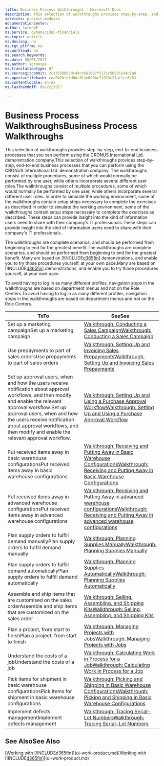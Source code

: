 ```yaml
---
title: Business Process Walkthroughs | Microsoft Docs
description: This selection of walkthroughs provides step-by-step, end-to-end business processes that you can perform using the CRONUS International Ltd. demonstration company. The walkthroughs consist of multiple procedures, some of which would normally be performed by one user, while others incorporate several different user roles. In order to simulate the working environment, some of the walkthroughs contain setup steps necessary to complete the exercises as described. These steps can provide insight into the kind of information users need to share with their company's IT professionals.
services: project-madeira
documentationcenter: 
author: SorenGP
ms.service: dynamics365-financials
ms.topic: article
ms.devlang: na
ms.tgt_pltfrm: na
ms.workload: na
ms.search.keywords: 
ms.date: 08/01/2017
ms.author: sgroespe
ms.translationtype: HT
ms.sourcegitcommit: 2c13559bb3dc44cdb61697f5135c5b931e34d2a8
ms.openlocfilehash: cea9b7bfe3d0dc0f4e698bc7f933c21affcc0c51
ms.contentlocale: en-nz
ms.lasthandoff: 09/22/2017

---
```

# <a name="business-process-walkthroughs"></a><span data-ttu-id="09252-106">Business Process Walkthroughs</span><span class="sxs-lookup"><span data-stu-id="09252-106">Business Process Walkthroughs</span></span>
<span data-ttu-id="09252-107">This selection of walkthroughs provides step-by-step, end-to-end business processes that you can perform using the CRONUS International Ltd. demonstration company.</span><span class="sxs-lookup"><span data-stu-id="09252-107">This selection of walkthroughs provides step-by-step, end-to-end business processes that you can perform using the CRONUS International Ltd. demonstration company.</span></span> <span data-ttu-id="09252-108">The walkthroughs consist of multiple procedures, some of which would normally be performed by one user, while others incorporate several different user roles.</span><span class="sxs-lookup"><span data-stu-id="09252-108">The walkthroughs consist of multiple procedures, some of which would normally be performed by one user, while others incorporate several different user roles.</span></span> <span data-ttu-id="09252-109">In order to simulate the working environment, some of the walkthroughs contain setup steps necessary to complete the exercises as described.</span><span class="sxs-lookup"><span data-stu-id="09252-109">In order to simulate the working environment, some of the walkthroughs contain setup steps necessary to complete the exercises as described.</span></span> <span data-ttu-id="09252-110">These steps can provide insight into the kind of information users need to share with their company's IT professionals.</span><span class="sxs-lookup"><span data-stu-id="09252-110">These steps can provide insight into the kind of information users need to share with their company's IT professionals.</span></span>  

 <span data-ttu-id="09252-111">The walkthroughs are complete scenarios, and should be performed from beginning to end for the greatest benefit.</span><span class="sxs-lookup"><span data-stu-id="09252-111">The walkthroughs are complete scenarios, and should be performed from beginning to end for the greatest benefit.</span></span> <span data-ttu-id="09252-112">Many are based on [!INCLUDE[d365fin](includes/d365fin_md.md)] demonstrations, and enable you to try those procedures yourself, at your own pace.</span><span class="sxs-lookup"><span data-stu-id="09252-112">Many are based on [!INCLUDE[d365fin](includes/d365fin_md.md)] demonstrations, and enable you to try those procedures yourself, at your own pace.</span></span>  

 <span data-ttu-id="09252-113">To avoid having to log in as many different profiles, navigation steps in the walkthroughs are based on department menus and not on the Role Centers.</span><span class="sxs-lookup"><span data-stu-id="09252-113">To avoid having to log in as many different profiles, navigation steps in the walkthroughs are based on department menus and not on the Role Centers.</span></span>  

|<span data-ttu-id="09252-114">To</span><span class="sxs-lookup"><span data-stu-id="09252-114">To</span></span>|<span data-ttu-id="09252-115">See</span><span class="sxs-lookup"><span data-stu-id="09252-115">See</span></span>|  
|--------|---------|  
|<span data-ttu-id="09252-116">Set up a marketing campaign</span><span class="sxs-lookup"><span data-stu-id="09252-116">Set up a marketing campaign</span></span>|[<span data-ttu-id="09252-117">Walkthrough: Conducting a Sales Campaign</span><span class="sxs-lookup"><span data-stu-id="09252-117">Walkthrough: Conducting a Sales Campaign</span></span>](walkthrough-conducting-a-sales-campaign.md)|  
|<span data-ttu-id="09252-118">Use prepayments to part of sales orders</span><span class="sxs-lookup"><span data-stu-id="09252-118">Use prepayments to part of sales orders</span></span>|[<span data-ttu-id="09252-119">Walkthrough: Setting Up and Invoicing Sales Prepayments</span><span class="sxs-lookup"><span data-stu-id="09252-119">Walkthrough: Setting Up and Invoicing Sales Prepayments</span></span>](walkthrough-setting-up-and-invoicing-sales-prepayments.md)|  
|<span data-ttu-id="09252-120">Set up approval users, when and how the users receive notification about approval workflows, and then modify and enable the relevant approval workflow.</span><span class="sxs-lookup"><span data-stu-id="09252-120">Set up approval users, when and how the users receive notification about approval workflows, and then modify and enable the relevant approval workflow.</span></span>|[<span data-ttu-id="09252-121">Walkthrough: Setting Up and Using a Purchase Approval Workflow</span><span class="sxs-lookup"><span data-stu-id="09252-121">Walkthrough: Setting Up and Using a Purchase Approval Workflow</span></span>](walkthrough-setting-up-and-using-a-purchase-approval-workflow.md)|  
|<span data-ttu-id="09252-122">Put received items away in basic warehouse configurations</span><span class="sxs-lookup"><span data-stu-id="09252-122">Put received items away in basic warehouse configurations</span></span>|[<span data-ttu-id="09252-123">Walkthrough: Receiving and Putting Away in Basic Warehouse Configurations</span><span class="sxs-lookup"><span data-stu-id="09252-123">Walkthrough: Receiving and Putting Away in Basic Warehouse Configurations</span></span>](walkthrough-receiving-and-putting-away-in-basic-warehousing.md)|  
|<span data-ttu-id="09252-124">Put received items away in advanced warehouse configurations</span><span class="sxs-lookup"><span data-stu-id="09252-124">Put received items away in advanced warehouse configurations</span></span>|[<span data-ttu-id="09252-125">Walkthrough: Receiving and Putting Away in advanced warehouse configurations</span><span class="sxs-lookup"><span data-stu-id="09252-125">Walkthrough: Receiving and Putting Away in advanced warehouse configurations</span></span>](walkthrough-receiving-and-putting-away-in-advanced-warehousing.md)|  
|<span data-ttu-id="09252-126">Plan supply orders to fulfill demand manually</span><span class="sxs-lookup"><span data-stu-id="09252-126">Plan supply orders to fulfill demand manually</span></span>|[<span data-ttu-id="09252-127">Walkthrough: Planning Supplies Manually</span><span class="sxs-lookup"><span data-stu-id="09252-127">Walkthrough: Planning Supplies Manually</span></span>](walkthrough-planning-supplies-manually.md)|  
|<span data-ttu-id="09252-128">Plan supply orders to fulfill demand automatically</span><span class="sxs-lookup"><span data-stu-id="09252-128">Plan supply orders to fulfill demand automatically</span></span>|[<span data-ttu-id="09252-129">Walkthrough: Planning Supplies Automatically</span><span class="sxs-lookup"><span data-stu-id="09252-129">Walkthrough: Planning Supplies Automatically</span></span>](walkthrough-planning-supplies-automatically.md)|  
|<span data-ttu-id="09252-130">Assemble and ship items that are customised on the sales order</span><span class="sxs-lookup"><span data-stu-id="09252-130">Assemble and ship items that are customized on the sales order</span></span>|[<span data-ttu-id="09252-131">Walkthrough: Selling, Assembling, and Shipping Kits</span><span class="sxs-lookup"><span data-stu-id="09252-131">Walkthrough: Selling, Assembling, and Shipping Kits</span></span>](walkthrough-selling-assembling-and-shipping-kits.md)|  
|<span data-ttu-id="09252-132">Plan a project, from start to finish</span><span class="sxs-lookup"><span data-stu-id="09252-132">Plan a project, from start to finish</span></span>|[<span data-ttu-id="09252-133">Walkthrough: Managing Projects with Jobs</span><span class="sxs-lookup"><span data-stu-id="09252-133">Walkthrough: Managing Projects with Jobs</span></span>](walkthrough-managing-projects-with-jobs.md)|  
|<span data-ttu-id="09252-134">Understand the costs of a job</span><span class="sxs-lookup"><span data-stu-id="09252-134">Understand the costs of a job</span></span>|[<span data-ttu-id="09252-135">Walkthrough: Calculating Work in Process for a Job</span><span class="sxs-lookup"><span data-stu-id="09252-135">Walkthrough: Calculating Work in Process for a Job</span></span>](walkthrough-calculating-work-in-process-for-a-job.md)|  
|<span data-ttu-id="09252-136">Pick items for shipment in basic warehouse configurations</span><span class="sxs-lookup"><span data-stu-id="09252-136">Pick items for shipment in basic warehouse configurations</span></span>|[<span data-ttu-id="09252-137">Walkthrough: Picking and Shipping in Basic Warehouse Configurations</span><span class="sxs-lookup"><span data-stu-id="09252-137">Walkthrough: Picking and Shipping in Basic Warehouse Configurations</span></span>](walkthrough-picking-and-shipping-in-basic-warehousing.md)|  
|<span data-ttu-id="09252-138">Implement defects management</span><span class="sxs-lookup"><span data-stu-id="09252-138">Implement defects management</span></span>|[<span data-ttu-id="09252-139">Walkthrough: Tracing Serial-Lot Numbers</span><span class="sxs-lookup"><span data-stu-id="09252-139">Walkthrough: Tracing Serial-Lot Numbers</span></span>](walkthrough-tracing-serial-lot-numbers.md)|  

## <a name="see-also"></a><span data-ttu-id="09252-140">See Also</span><span class="sxs-lookup"><span data-stu-id="09252-140">See Also</span></span>
<span data-ttu-id="09252-141">[Working with [!INCLUDE[d365fin](includes/d365fin_md.md)]](ui-work-product.md)</span><span class="sxs-lookup"><span data-stu-id="09252-141">[Working with [!INCLUDE[d365fin](includes/d365fin_md.md)]](ui-work-product.md)</span></span>  

